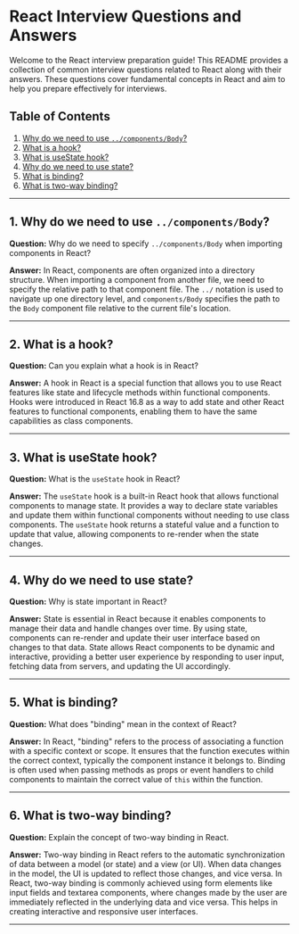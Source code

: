 # React Interview Questions and Answers

Welcome to the React interview preparation guide! This README provides a collection of common interview questions related to React along with their answers. These questions cover fundamental concepts in React and aim to help you prepare effectively for interviews.

## Table of Contents

1. [Why do we need to use `../components/Body`?](#1-why-do-we-need-to-use-componentsbody)
2. [What is a hook?](#2-what-is-a-hook)
3. [What is useState hook?](#3-what-is-usestate-hook)
4. [Why do we need to use state?](#4-why-do-we-need-to-use-state)
5. [What is binding?](#5-what-is-binding)
6. [What is two-way binding?](#6-what-is-two-way-binding)

---

## 1. Why do we need to use `../components/Body`?

**Question:** Why do we need to specify `../components/Body` when importing components in React?

**Answer:** In React, components are often organized into a directory structure. When importing a component from another file, we need to specify the relative path to that component file. The `../` notation is used to navigate up one directory level, and `components/Body` specifies the path to the `Body` component file relative to the current file's location.

---

## 2. What is a hook?

**Question:** Can you explain what a hook is in React?

**Answer:** A hook in React is a special function that allows you to use React features like state and lifecycle methods within functional components. Hooks were introduced in React 16.8 as a way to add state and other React features to functional components, enabling them to have the same capabilities as class components.

---

## 3. What is useState hook?

**Question:** What is the `useState` hook in React?

**Answer:** The `useState` hook is a built-in React hook that allows functional components to manage state. It provides a way to declare state variables and update them within functional components without needing to use class components. The `useState` hook returns a stateful value and a function to update that value, allowing components to re-render when the state changes.

---

## 4. Why do we need to use state?

**Question:** Why is state important in React?

**Answer:** State is essential in React because it enables components to manage their data and handle changes over time. By using state, components can re-render and update their user interface based on changes to that data. State allows React components to be dynamic and interactive, providing a better user experience by responding to user input, fetching data from servers, and updating the UI accordingly.

---

## 5. What is binding?

**Question:** What does "binding" mean in the context of React?

**Answer:** In React, "binding" refers to the process of associating a function with a specific context or scope. It ensures that the function executes within the correct context, typically the component instance it belongs to. Binding is often used when passing methods as props or event handlers to child components to maintain the correct value of `this` within the function.

---

## 6. What is two-way binding?

**Question:** Explain the concept of two-way binding in React.

**Answer:** Two-way binding in React refers to the automatic synchronization of data between a model (or state) and a view (or UI). When data changes in the model, the UI is updated to reflect those changes, and vice versa. In React, two-way binding is commonly achieved using form elements like input fields and textarea components, where changes made by the user are immediately reflected in the underlying data and vice versa. This helps in creating interactive and responsive user interfaces.

---

